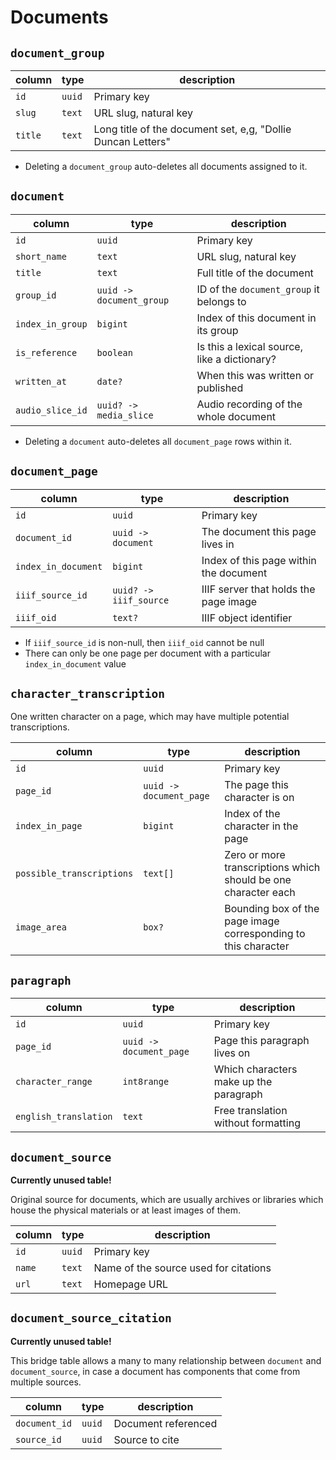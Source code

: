 # Documents

## `document_group`

| column  | type   | description                                                  |
| ------- | ------ | ------------------------------------------------------------ |
| `id`    | `uuid` | Primary key                                                  |
| `slug`  | `text` | URL slug, natural key                                        |
| `title` | `text` | Long title of the document set, e,g, "Dollie Duncan Letters" |

- Deleting a `document_group` auto-deletes all documents assigned to it.

## `document`

| column           | type                     | description                                  |
| ---------------- | ------------------------ | -------------------------------------------- |
| `id`             | `uuid`                   | Primary key                                  |
| `short_name`     | `text`                   | URL slug, natural key                        |
| `title`          | `text`                   | Full title of the document                   |
| `group_id`       | `uuid -> document_group` | ID of the `document_group` it belongs to     |
| `index_in_group` | `bigint`                 | Index of this document in its group          |
| `is_reference`   | `boolean`                | Is this a lexical source, like a dictionary? |
| `written_at`     | `date?`                  | When this was written or published           |
| `audio_slice_id` | `uuid? -> media_slice`   | Audio recording of the whole document        |

- Deleting a `document` auto-deletes all `document_page` rows within it.

## `document_page`

| column              | type                   | description                            |
| ------------------- | ---------------------- | -------------------------------------- |
| `id`                | `uuid`                 | Primary key                            |
| `document_id`       | `uuid -> document`     | The document this page lives in        |
| `index_in_document` | `bigint`               | Index of this page within the document |
| `iiif_source_id`    | `uuid? -> iiif_source` | IIIF server that holds the page image  |
| `iiif_oid`          | `text?`                | IIIF object identifier                 |

- If `iiif_source_id` is non-null, then `iiif_oid` cannot be null
- There can only be one page per document with a particular `index_in_document` value

## `character_transcription`

One written character on a page, which may have multiple potential transcriptions.

| column                    | type                    | description                                                    |
| ------------------------- | ----------------------- | -------------------------------------------------------------- |
| `id`                      | `uuid`                  | Primary key                                                    |
| `page_id`                 | `uuid -> document_page` | The page this character is on                                  |
| `index_in_page`           | `bigint`                | Index of the character in the page                             |
| `possible_transcriptions` | `text[]`                | Zero or more transcriptions which should be one character each |
| `image_area`              | `box?`                  | Bounding box of the page image corresponding to this character |

## `paragraph`

| column                | type                    | description                            |
| --------------------- | ----------------------- | -------------------------------------- |
| `id`                  | `uuid`                  | Primary key                            |
| `page_id`             | `uuid -> document_page` | Page this paragraph lives on           |
| `character_range`     | `int8range`             | Which characters make up the paragraph |
| `english_translation` | `text`                  | Free translation without formatting    |

## `document_source`

**Currently unused table!**

Original source for documents, which are usually archives or libraries which house the physical materials or at least images of them.

| column | type   | description                           |
| ------ | ------ | ------------------------------------- |
| `id`   | `uuid` | Primary key                           |
| `name` | `text` | Name of the source used for citations |
| `url`  | `text` | Homepage URL                          |

## `document_source_citation`

**Currently unused table!**

This bridge table allows a many to many relationship between `document` and `document_source`, in case a document has components that come from multiple sources.

| column        | type   | description         |
| ------------- | ------ | ------------------- |
| `document_id` | `uuid` | Document referenced |
| `source_id`   | `uuid` | Source to cite      |

